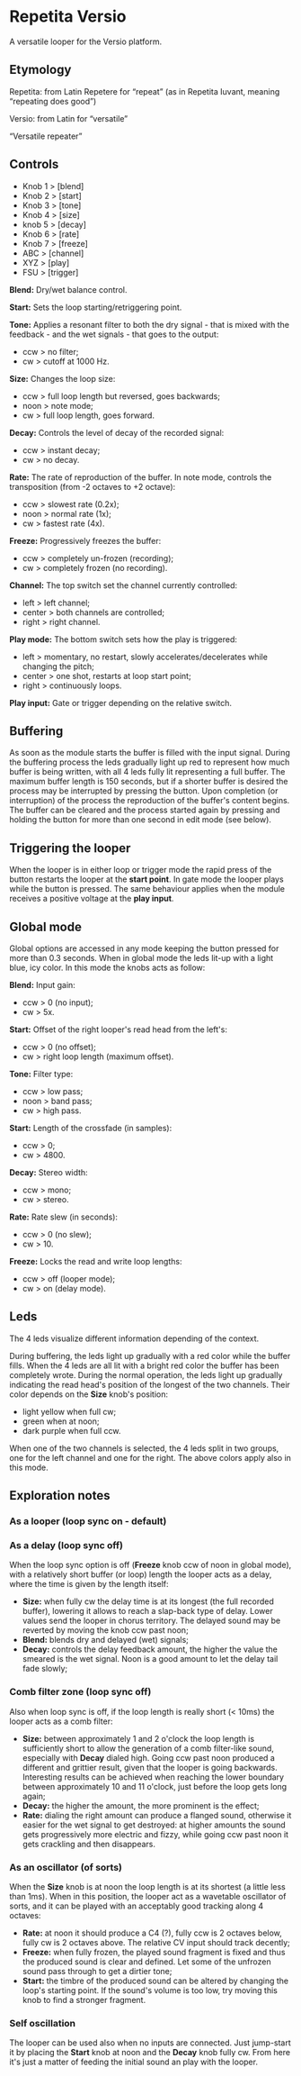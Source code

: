 # Repetita Versio

A versatile looper for the Versio platform.

## Etymology

Repetita: from Latin Repetere for “repeat” (as in Repetita Iuvant, meaning “repeating does good”)

Versio: from Latin for “versatile”

“Versatile repeater”

## Controls

- Knob 1 > [blend]
- Knob 2 > [start]
- Knob 3 > [tone]
- Knob 4 > [size]
- knob 5 > [decay]
- Knob 6 > [rate]
- Knob 7 > [freeze]
- ABC > [channel]
- XYZ > [play]
- FSU > [trigger]

**Blend:** Dry/wet balance control.

**Start:** Sets the loop starting/retriggering point.

**Tone:** Applies a resonant filter to both the dry signal - that is mixed with the feedback - and the wet signals - that goes to the output:
- ccw > no filter;
- cw > cutoff at 1000 Hz.

**Size:** Changes the loop size:
- ccw > full loop length but reversed, goes backwards;
- noon > note mode;
- cw > full loop length, goes forward.

**Decay:** Controls the level of decay of the recorded signal:
- ccw > instant decay;
- cw > no decay.

**Rate:** The rate of reproduction of the buffer. In note mode, controls the 
transposition (from -2 octaves to +2 octave):
- ccw > slowest rate (0.2x);
- noon > normal rate (1x);
- cw > fastest rate (4x).

**Freeze:** Progressively freezes the buffer:
- ccw > completely un-frozen (recording);
- cw > completely frozen (no recording).

**Channel:** The top switch set the channel currently controlled:
- left > left channel;
- center > both channels are controlled;
- right > right channel.

**Play mode:** The bottom switch sets how the play is triggered:
- left > momentary, no restart, slowly accelerates/decelerates while changing the pitch;
- center > one shot, restarts at loop start point;
- right > continuously loops.

**Play input:** Gate or trigger depending on the relative switch.

## Buffering

As soon as the module starts the buffer is filled with the input signal. During
the buffering process the leds gradually light up red to represent how much
buffer is being written, with all 4 leds fully lit representing a full buffer.
The maximum buffer length is 150 seconds, but if a shorter buffer is desired
the process may be interrupted by pressing the button.
Upon completion (or interruption) of the process the reproduction of the
buffer's content begins.
The buffer can be cleared and the process started again by pressing and holding
the button for more than one second in edit mode (see below).

## Triggering the looper

When the looper is in either loop or trigger mode the rapid press of the button
restarts the looper at the **start point**.
In gate mode the looper plays while the button is pressed.
The same behaviour applies when the module receives a positive voltage at the
**play input**.

## Global mode

Global options are accessed in any mode keeping the button pressed for more than
0.3 seconds. When in global mode the leds lit-up with a light blue, icy color. 
In this mode the knobs acts as follow:

**Blend:** Input gain:
- ccw > 0 (no input);
- cw > 5x.

**Start:** Offset of the right looper's read head from the left's:
- ccw > 0 (no offset);
- cw > right loop length (maximum offset).

**Tone:** Filter type:
- ccw > low pass;
- noon > band pass;
- cw > high pass.

**Start:** Length of the crossfade (in samples):
- ccw > 0;
- cw > 4800.

**Decay:** Stereo width:
- ccw > mono;
- cw > stereo.

**Rate:** Rate slew (in seconds):
- ccw > 0 (no slew);
- cw > 10.

**Freeze:** Locks the read and write loop lengths:
- ccw > off (looper mode);
- cw > on (delay mode).

## Leds

The 4 leds visualize different information depending of the context.

During buffering, the leds light up gradually with a red color while the buffer
fills. When the 4 leds are all lit with a bright red color the buffer has been
completely wrote. During the normal operation, the leds light up gradually
indicating the read head's position of the longest of the two channels. Their
color depends on the **Size** knob's position:

- light yellow when full cw;
- green when at noon;
- dark purple when full ccw.

When one of the two channels is selected, the 4 leds split in two groups, one
for the left channel and one for the right. The above colors apply also in this
mode.

## Exploration notes

### As a looper (loop sync on - default)

### As a delay (loop sync off)

When the loop sync option is off (**Freeze** knob ccw of noon in global mode), 
with a relatively short buffer (or loop) length the looper acts as a delay, where 
the time is given by the length itself:

- **Size:** when fully cw the delay time is at its longest (the full recorded
    buffer), lowering it allows to reach a slap-back type of delay. Lower values
    send the looper in chorus territory. The delayed sound may be reverted by
    moving the knob ccw past noon;
- **Blend:** blends dry and delayed (wet) signals;
- **Decay:** controls the delay feedback amount, the higher the value the smeared
    is the wet signal. Noon is a good amount to let the delay tail fade slowly;

### Comb filter zone (loop sync off)

Also when loop sync is off, if the loop length is really short (< 10ms) the
looper acts as a comb filter:

- **Size:** between approximately 1 and 2 o'clock the loop length is
    sufficiently short to allow the generation of a comb filter-like sound,
    especially with **Decay** dialed high. Going ccw past noon produced a
    different and grittier result, given that the looper is going backwards.
    Interesting results can be achieved when reaching the lower boundary between
    approximately 10 and 11 o'clock, just before the loop gets long again;
- **Decay:** the higher the amount, the more prominent is the effect;
- **Rate:** dialing the right amount can produce a flanged sound, otherwise it
    easier for the wet signal to get destroyed: at higher amounts the sound gets
    progressively more electric and fizzy, while going ccw past noon it gets
    crackling and then disappears.

### As an oscillator (of sorts)

When the **Size** knob is at noon the loop length is at its shortest (a little
less than 1ms). When in this position, the looper act as a wavetable oscillator
of sorts, and it can be played with an acceptably good tracking along 4 octaves:

- **Rate:** at noon it should produce a C4 (?), fully ccw is 2 octaves below,
    fully cw is 2 octaves above. The relative CV input should track decently;
- **Freeze:** when fully frozen, the played sound fragment is fixed and thus the
    produced sound is clear and defined. Let some of the unfrozen sound pass
    through to get a dirtier tone;
- **Start:** the timbre of the produced sound can be altered by changing the
    loop's starting point. If the sound's volume is too low, try moving this
    knob to find a stronger fragment.

### Self oscillation

The looper can be used also when no inputs are connected. Just jump-start it by
placing the **Start** knob at noon and the **Decay** knob fully cw. From here
it's just a matter of feeding the initial sound an play with the looper.
